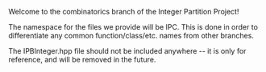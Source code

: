 Welcome to the combinatorics branch of the Integer Partition Project!

The namespace for the files we provide will be IPC.
This is done in order to differentiate any common function/class/etc. names from other branches.

The IPBInteger.hpp file should not be included anywhere -- it is only for reference, and will be removed in the future.

